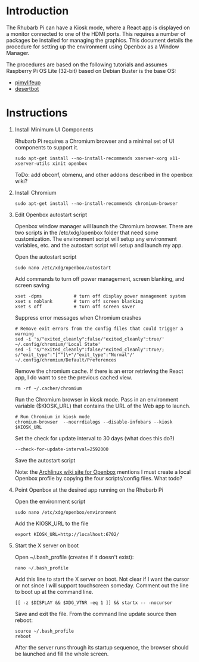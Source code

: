 # Introduction

The Rhubarb Pi can have a Kiosk mode, where a React app is displayed on a monitor connected to one of the HDMI ports. This requires a number of packages be installed for managing the graphics. This document details the procedure for setting up the environment using Openbox as a Window Manager.

The procedures are based on the following tutorials and assumes Raspberry Pi OS Lite (32-bit) based on Debian Buster is the base OS:

- [pimylifeup](https://pimylifeup.com/raspberry-pi-kiosk/)
- [desertbot](https://desertbot.io/blog/raspberry-pi-touchscreen-kiosk-setup)

# Instructions

1. Install Minimum UI Components

    Rhubarb Pi requires a Chromium browser and a minimal set of UI components to support it.

    ```
    sudo apt-get install --no-install-recommends xserver-xorg x11-xserver-utils xinit openbox
    ```

    ToDo: add obconf, obmenu, and other addons described in the openbox wiki?

2. Install Chromium

    ```
    sudo apt-get install --no-install-recommends chromium-browser
    ```

3. Edit Openbox autostart script

    Openbox window manager will launch the Chromium browser. There are two scripts in the /etc/xdg/openbox folder that need some customization. The environment script will setup any environment variables, etc. and the autostart script will setup and launch my app.

    Open the autostart script

    ```
    sudo nano /etc/xdg/openbox/autostart
    ```

    Add commands to turn off power management, screen blanking, and screen saving

    ```
    xset -dpms            # turn off display power management system  
    xset s noblank        # turn off screen blanking  
    xset s off            # turn off screen saver  
    ```

    Suppress error messages when Chromium crashes

    ```
    # Remove exit errors from the config files that could trigger a warning  
    sed -i 's/"exited_cleanly":false/"exited_cleanly":true/' ~/.config/chromium/'Local State'
    sed -i 's/"exited_cleanly":false/"exited_cleanly":true/; s/"exit_type":"[^"]\+"/"exit_type":"Normal"/' ~/.config/chromium/Default/Preferences
    ```

    Remove the chromium cache. If there is an error retrieving the React app, I do want to see the previous cached view.

    ```
    rm -rf ~/.cacher/chromium
    ```

    Run the Chromium browser in kiosk mode. Pass in an environment variable ($KIOSK_URL) that contains the URL of the Web app to launch.

    ```
    # Run Chromium in kiosk mode
    chromium-browser  --noerrdialogs --disable-infobars --kiosk $KIOSK_URL
    ```

    Set the check for update interval to 30 days (what does this do?)

    ```
    --check-for-update-interval=2592000
    ```

    Save the autostart script

    Note: the [Archlinux wiki site for Openbox](https://wiki.archlinux.org/title/openbox) mentions I must create a local Openbox profile by copying the four scripts/config files. What todo?

4. Point Openbox at the desired app running on the Rhubarb Pi

    Open the environment script

    ```
    sudo nano /etc/xdg/openbox/environment
    ```

    Add the KIOSK_URL to the file

    ```
    export KIOSK_URL=http://localhost:6702/
    ```

5. Start the X server on boot

    Open ~/.bash_profile (creates if it doesn't exist):

    ```
    nano ~/.bash_profile
    ```

    Add this line to start the X server on boot. Not clear if I want the cursor or not since I will support touchscreen someday. Comment out the line to boot up at the command line.

    ```
    [[ -z $DISPLAY && $XDG_VTNR -eq 1 ]] && startx -- -nocursor
    ```

    Save and exit the file. From the command line update source then reboot:

    ```
    source ~/.bash_profile
    reboot
    ```

    After the server runs through its startup sequence, the browser should be launched and fill the whole screen.